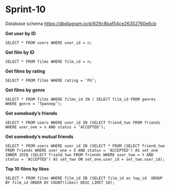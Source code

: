 # Sprint-10
Database schema
https://dbdiagram.io/d/629c8baf54ce26352760e6cb

__Get user by  ID__

`SELECT * FROM users
WHERE user_id = n;`

__Get film by ID__

`SELECT * FROM films
WHERE film_id = n;`

__Get films by rating__

`SELECT * FROM films
WHERE rating = ‘PG’;`

__Get films by genre__

`SELECT * FROM films
WHERE films_id IN (
SELECT film_id FROM genres 
WHERE genre = ‘Триллер’);`

__Get somebody’s friends__

`SELECT * FROM users
WHERE user_id IN
(SELECT friend_two FROM friends
WHERE user_one = n AND status = ‘ACCEPTED’);`

__Get somebody’s mutual friends__

`SELECT * FROM users
  WHERE user_id IN
  (SELECT * FROM
    (SELECT friend_two FROM friends
    WHERE user_one = X AND status = ‘ACCEPTED’) AS set_one
    INNER JOIN
    (SELECT friend_two FROM friends
    WHERE user_two = Y AND status = ‘ACCEPTED’) AS set_two
    ON set_one.user_id = set_two.user_id);`



__Top 10 films by likes__

`SELECT * FROM films
WHERE film_id IN
(SELECT film_id as top_id 
GROUP BY film_id
ORDER BY COUNT(likes) DESC
LIMIT 10);
`
